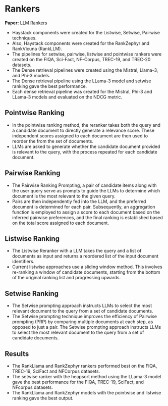 # Rankers

**Paper:** [LLM Rankers](paper/rankers.pdf)

- Haystack components were created for the Listwise, Setwise, Pairwise techniques.
- Also, Haystack components were created for the RankZephyr and RankVicuna (RankLLM).
- The pipelines for setwise, pairwise, listwise and pointwise rankers were created on the FIQA, Sci-Fact, NF-Corpus, TREC-19, and TREC-20 datasets.
- The Dense retrieval pipelines were created using the Mistral, Llama-3, and Phi-3 models.
- The Dense retrieval pipeline using the LLama-3 model and setwise ranking gave the best performance.
- Each dense retrieval pipeline was created for the Mistral, Phi-3 and LLama-3 models and evaluated on the NDCG metric.

## Pointwise Ranking
- In the pointwise ranking method, the reranker takes both the query and a candidate document to directly generate a relevance score. These independent scores assigned to each document are then used to reorder the from the set of documents.
- LLMs are asked to generate whether the candidate document provided is relevant to the query, with the process repeated for each candidate document.
## Pairwise Ranking
- The Pairwise Ranking Prompting, a pair of candidate items along with the user query serve as prompts to guide the LLMs to determine which document is the most relevant to the given query.
- Pairs are then independently fed into the LLM, and the preferred document is determined for each pair. Subsequently, an aggregation function is employed to assign a score to each document based on the inferred pairwise preferences, and the final ranking is established based on the total score assigned to each document.
## Listwise Ranking
- The Listwise Reranker with a LLM takes the query and a list of documents as input and returns a reordered list of the input document identifiers.
- Current listwise approaches use a sliding window method. This involves re-ranking a window of candidate documents, starting from the bottom of the original ranking list and progressing upwards.
## Setwise Ranking
- The Setwise prompting approach instructs LLMs to select the most relevant document to the query from a set of candidate documents.
- The Setwise prompting technique improves the efficiency of Pairwise prompting (PRP) by comparing multiple documents at each step, as opposed to just a pair. The Setwise prompting approach instructs LLMs to select the most relevant document to the query from a set of candidate documents.

## Results
- The RankLlama and RankZephyr rankers performed best on the FIQA, TREC-19, SciFact and NFCorpus datasets.
- The setwise ranker with the heapsort method using the LLama-3 model gave the best performance for the FIQA, TREC-19, SciFact, and NFcorpus datasets.
- The RankLlama and RankZephyr models with the pointwise and listwise ranking gave the best output.  
